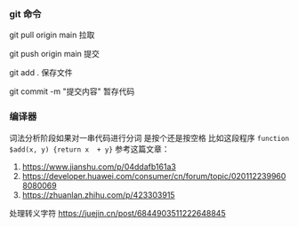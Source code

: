 ### git 命令
git pull origin main 拉取

git push origin main 提交

git add . 保存文件

git commit -m "提交内容"  暂存代码


### 编译器

词法分析阶段如果对一串代码进行分词 是按个还是按空格 比如这段程序 `function $add(x, y) {return x  + y}`
参考这篇文章：
1. https://www.jianshu.com/p/04ddafb161a3 
2. https://developer.huawei.com/consumer/cn/forum/topic/0201122399608080069
3. https://zhuanlan.zhihu.com/p/423303915


处理转义字符
https://juejin.cn/post/6844903511222648845